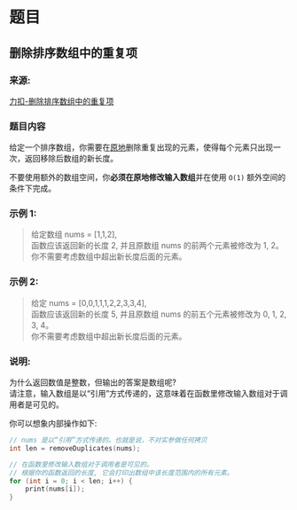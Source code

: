 # 题目

## 删除排序数组中的重复项

### 来源:

[力扣-删除排序数组中的重复项](https://leetcode-cn.com/problems/remove-duplicates-from-sorted-array)

### 题目内容

给定一个排序数组，你需要在[原地](https://baike.baidu.com/item/%E5%8E%9F%E5%9C%B0%E7%AE%97%E6%B3%95)删除重复出现的元素，使得每个元素只出现一次，返回移除后数组的新长度。

不要使用额外的数组空间，你**必须在原地修改输入数组**并在使用 `O(1)` 额外空间的条件下完成。

### 示例 1:

> 给定数组 nums = [1,1,2], <br>
> 函数应该返回新的长度 2, 并且原数组 nums 的前两个元素被修改为 1, 2。 <br>
> 你不需要考虑数组中超出新长度后面的元素。

### 示例 2:

> 给定 nums = [0,0,1,1,1,2,2,3,3,4],<br>
> 函数应该返回新的长度 5, 并且原数组 nums 的前五个元素被修改为 0, 1, 2, 3, 4。<br>
> 你不需要考虑数组中超出新长度后面的元素。

### 说明:

为什么返回数值是整数，但输出的答案是数组呢?<br>
请注意，输入数组是以“引用”方式传递的，这意味着在函数里修改输入数组对于调用者是可见的。<br>

你可以想象内部操作如下:

``` cpp
// nums 是以“引用”方式传递的。也就是说，不对实参做任何拷贝
int len = removeDuplicates(nums);

// 在函数里修改输入数组对于调用者是可见的。
// 根据你的函数返回的长度, 它会打印出数组中该长度范围内的所有元素。
for (int i = 0; i < len; i++) {
    print(nums[i]);
}

```
